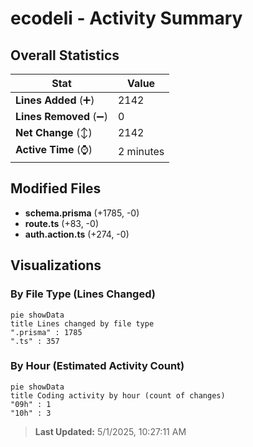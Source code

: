 # ecodeli - Activity Summary 

## Overall Statistics

| Stat                   | Value                                                             |
| ---------------------- | ----------------------------------------------------------------- |
| **Lines Added** (➕)   | 2142                                          |
| **Lines Removed** (➖) | 0                                        |
| **Net Change** (↕)    | 2142                |
| **Active Time** (⌚)   | 2 minutes |


## Modified Files
- **schema.prisma** (+1785, -0)
- **route.ts** (+83, -0)
- **auth.action.ts** (+274, -0)

## Visualizations

### By File Type (Lines Changed)

```mermaid
pie showData
title Lines changed by file type
".prisma" : 1785
".ts" : 357
```

### By Hour (Estimated Activity Count)

```mermaid
pie showData
title Coding activity by hour (count of changes)
"09h" : 1
"10h" : 3
```


> **Last Updated:** 5/1/2025, 10:27:11 AM